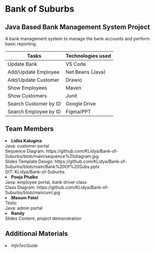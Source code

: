# Bank of Suburbs

## Java Based Bank Management System Project
A bank management system to manage the bank accounts and perform basic reporting.

| Tasks    | Technologies used |
| -------- | ------- |
| Update Bank  | VS Code    |
| Add/Update Employee | Net Beans (Java)     |
| Add/Update Customer| Drawio    |
| Show Employees| Maven    |
| Show Customers| Junit    |
| Search Customer by ID| Google Drive    |
| Search Employee by ID| Figma/PPT    |

## Team Members
<li><b>Lidiia Kalugina</b><br>
  Java: customer portal <br>
  Sequence Diagram: https://github.com/KLidya/Bank-of-Suburbs/blob/main/sequence%20diagram.jpg <br> 
  Slides Template Design: https://github.com/KLidya/Bank-of-Suburbs/blob/main/Bank%20Of%20Subs.pptx <br>
  GIT: KLidya/Bank-of-Suburbs </li>
<li><b>Pooja Phalke</b><br>
  Java: employee portal, bank driver class <br> 
  Class Diagram: https://github.com/KLidya/Bank-of-Suburbs/blob/main/uml.jpg</li>
<li><b>Masum Patel</b> <br> 
  Tests: <br> 
  Java: admin portal </li>
<li><b>Randy</b> <br> Slides Content, project demonstration</li>

## Additional Materials
<li><i>InfoTecGuide</i></li>

